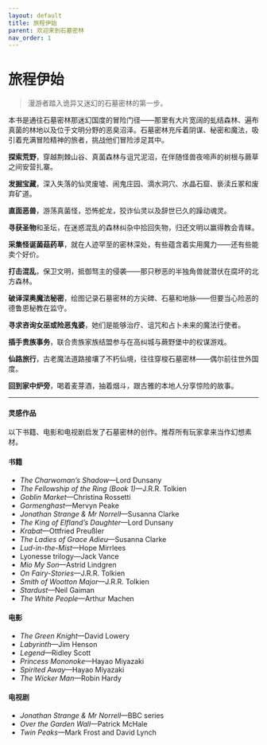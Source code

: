 ```yaml
---
layout: default
title: 旅程伊始
parent: 欢迎来到石墓密林
nav_order: 1
---
```


# 旅程伊始

> 漫游者踏入诡异又迷幻的石墓密林的第一步。

本书是通往石墓密林那迷幻国度的冒险门径——那里有大片宽阔的虬结森林、遍布真菌的林地以及位于文明分野的恶臭沼泽。石墓密林充斥着阴谋、秘密和魔法，吸引着充满冒险精神的旅者，挑战他们冒险涉足其中。

**探索荒野**，穿越荆棘山谷、真菌森林与诅咒泥沼，在伴随怪兽夜啼声的树根与蕨草之间安营扎寨。

**发掘宝藏**，深入失落的仙灵废墟、闹鬼庄园、滴水洞穴、水晶石窟、亵渎丘冢和废弃矿道。

**直面恶兽**，游荡真菌怪，恐怖蛇龙，狡诈仙灵以及辞世已久的躁动魂灵。

**寻获圣物**和圣坛，在迷惑混乱的森林纠杂中拾回失物，归还文明以赢得教会青睐。

**采集怪诞菌菇药草**，就在人迹罕至的密林深处，有些蕴含着实用魔力——还有些能卖个好价。

**打击混乱**，保卫文明，抵御驽主的侵袭——那只秽恶的半独角兽就潜伏在腐坏的北方森林。

**破译深奥魔法秘密**，绘图记录石墓密林的方尖碑、石墓和地脉——但要当心险恶的德鲁恩秘教在监守。

**寻求咨询女巫或险恶鬼婆**，她们是能够治疗、诅咒和占卜未来的魔法行使者。

**插手贵族事务**，联合贵族家族结盟参与在高纠城与蕨野堡中的权谋游戏。

**仙路旅行**，古老魔法道路接壤了不朽仙境，往往穿梭石墓密林——偶尔前往世外国度。

**回到家中炉旁**，喝着麦芽酒，抽着烟斗，跟古雅的本地人分享惊险的故事。

---

#### 灵感作品

以下书籍、电影和电视剧启发了石墓密林的创作。推荐所有玩家拿来当作幻想素材。

#### 书籍

- *The Charwoman’s Shadow*—Lord Dunsany
- *The Fellowship of the Ring (Book 1)*—J.R.R. Tolkien
- *Goblin Market*—Christina Rossetti
- *Gormenghast*—Mervyn Peake
- *Jonathan Strange & Mr Norrell*—Susanna Clarke
- *The King of Elfland’s Daughter*—Lord Dunsany
- *Krabat*—Ottfried Preußler
- *The Ladies of Grace Adieu*—Susanna Clarke
- *Lud-in-the-Mist*—Hope Mirrlees
- Lyonesse trilogy—Jack Vance
- *Mio My Son*—Astrid Lindgren
- *On Fairy-Stories*—J.R.R. Tolkien
- *Smith of Wootton Major*—J.R.R. Tolkien
- *Stardust*—Neil Gaiman
- *The White People*—Arthur Machen

#### 电影

- *The Green Knight*—David Lowery
- *Labyrinth*—Jim Henson
- *Legend*—Ridley Scott
- *Princess Mononoke*—Hayao Miyazaki
- *Spirited Away*—Hayao Miyazaki
- *The Wicker Man*—Robin Hardy

#### 电视剧

- *Jonathan Strange & Mr Norrell*—BBC series
- *Over the Garden Wall*—Patrick McHale
- *Twin Peaks*—Mark Frost and David Lynch
